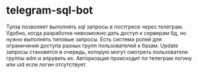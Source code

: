 # telegram-sql-bot
Тулза позволяет выполнять sql запросы в постгресе через телеграм.
Удобно, когда разработке невозможно дать доступ к серверам бд, но нужно выполнять типовые запросы.
Есть система ролей для ограничения доступа разных групп пользователей к базам.
Update запросы становятся в очередь, которую могут смотреть пользователи группы adm и апрувить их.
Авторизация происходит по телеграм логину или uid если логин отсутствует. 
